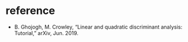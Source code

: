 # reference
- B. Ghojogh, M. Crowley, “Linear and quadratic discriminant analysis: Tutorial,” arXiv, Jun. 2019.